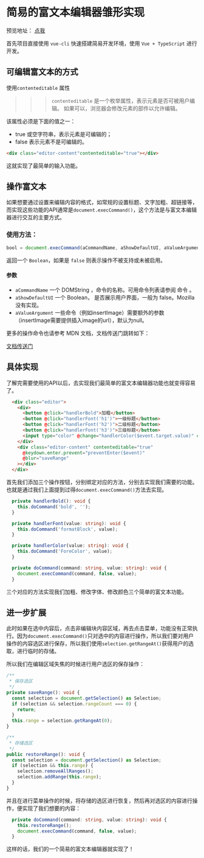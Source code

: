 # 简易的富文本编辑器雏形实现

预览地址：
[点我](https://blackhu0804.github.io/simple-editor/dist/)

首先项目直接使用 `vue-cli` 快速搭建简易开发环境，使用 `Vue + TypeScript` 进行开发。


## 可编辑富文本的方式

使用`contenteditable` 属性

>>> `contenteditable` 是一个枚举属性，表示元素是否可被用户编辑。 如果可以，浏览器会修改元素的部件以允许编辑。

该属性必须是下面的值之一：

- true 或空字符串，表示元素是可编辑的；
- false 表示元素不是可编辑的。

```html
<div class="editor-content"contenteditable="true"></div>
```

这就实现了最简单的输入功能。

## 操作富文本

如果想要通过设置来编辑内容的格式，如常规的设置标题、文字加粗、超链接等，而实现这些功能的API通常是`document.execCommand()`，这个方法是与富文本编辑器进行交互的主要方式。

### 使用方法：

```javascript
bool = document.execCommand(aCommandName, aShowDefaultUI, aValueArgument)
```

返回一个 `Boolean`，如果是 `false` 则表示操作不被支持或未被启用。

#### 参数

- `aCommandName`
一个 DOMString ，命令的名称。可用命令列表请参阅 命令 。
- `aShowDefaultUI`
一个 Boolean， 是否展示用户界面，一般为 false。Mozilla 没有实现。
- `aValueArgument`
一些命令（例如insertImage）需要额外的参数（insertImage需要提供插入image的url），默认为null。


更多的操作命令也请参考 MDN 文档，文档传送门跳转如下：

[文档传送门](https://developer.mozilla.org/zh-CN/docs/Web/API/Document/execCommand)

## 具体实现

了解完需要使用的API以后，去实现我们最简单的富文本编辑器功能也就变得容易了。

```html
  <div class="editor">
    <div>
      <button @click="handlerBold">加粗</button>
      <button @click="handlerFont('h1')">一级标题</button>
      <button @click="handlerFont('h2')">二级标题</button>
      <button @click="handlerFont('h3')">三级标题</button>
      <input type="color" @change="handlerColor($event.target.value)" class="color-picker">
    </div>
    <div class="editor-content" contenteditable="true" 
      @keydown.enter.prevent="preventEnter($event)"
      @blur="saveRange"
    ></div>
  </div>
```

首先我们添加三个操作按钮，分别绑定对应的方法，分别去实现我们需要的功能。也就是通过我们上面提到过得`document.execCommand()`方法去实现。

```typescript
  private handlerBold(): void {
    this.doCommand('bold', '');
  }

  private handlerFont(value: string): void {
    this.doCommand('formatBlock', value);
  }

  private handlerColor(value: string): void {
    this.doCommand('ForeColor', value);
  }

  private doCommand(command: string, value: string): void {
    document.execCommand(command, false, value);
  }
```

三个对应的方法实现我们加粗、修改字体、修改颜色三个简单的富文本功能。

## 进一步扩展

此时如果在选中内容后，点击非编辑块内容区域，再去点击菜单，功能没有正常执行。因为`document.execCommand()`只对选中的内容进行操作，所以我们要对用户操作的内容选区进行保存，所以我们使用`selection.getRangeAt()`获得用户的选取，进行临时的存储。

所以我们在编辑区域失焦的时候进行用户选区的保存操作：

```typescript
/**
 * 保存选区
 */
private saveRange(): void {
  const selection = document.getSelection() as Selection;
  if (selection && selection.rangeCount === 0) {
    return;
  }
  this.range = selection.getRangeAt(0);
}

/**
 * 存储选区
 */
public restoreRange(): void {
  const selection = document.getSelection() as Selection;
  if (selection && this.range) {
    selection.removeAllRanges();
    selection.addRange(this.range);
  }
}
```

并且在进行菜单操作的时候，将存储的选区进行恢复，然后再对选区的内容进行操作，便实现了我们想要的内容：
```typescript
  private doCommand(command: string, value: string): void {
    this.restoreRange();
    document.execCommand(command, false, value);
  }
```

这样的话，我们的一个简易的富文本编辑器就实现了！